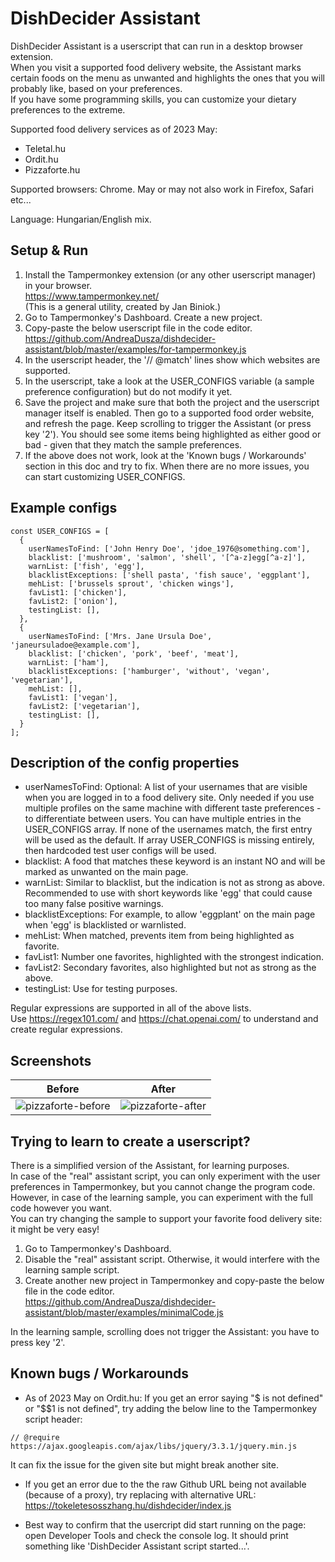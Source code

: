 # DishDecider Assistant

DishDecider Assistant is a userscript that can run in a desktop browser extension.  
When you visit a supported food delivery website, the Assistant marks certain foods on the menu as unwanted and highlights the ones that you will probably like, based on your preferences.  
If you have some programming skills, you can customize your dietary preferences to the extreme.

Supported food delivery services as of 2023 May:
  * Teletal.hu
  * Ordit.hu
  * Pizzaforte.hu

Supported browsers: Chrome. May or may not also work in Firefox, Safari etc...  

Language: Hungarian/English mix.

## Setup & Run

1. Install the Tampermonkey extension (or any other userscript manager) in your browser.   
https://www.tampermonkey.net/  
(This is a general utility, created by Jan Biniok.)
2. Go to Tampermonkey's Dashboard. Create a new project.
3. Copy-paste the below userscript file in the code editor.  
https://github.com/AndreaDusza/dishdecider-assistant/blob/master/examples/for-tampermonkey.js
3. In the userscript header, the '// @match' lines show which websites are supported.
4. In the userscript, take a look at the USER_CONFIGS variable (a sample preference configuration) but do not modify it yet. 
5. Save the project and make sure that both the project and the userscript manager itself is enabled. Then go to a supported food order website, and refresh the page. Keep scrolling to trigger the Assistant (or press key '2'). You should see some items being highlighted as either good or bad - given that they match the sample preferences.
6. If the above does not work, look at the 'Known bugs / Workarounds' section in this doc and try to fix. When there are no more issues, you can start customizing USER_CONFIGS.

## Example configs
```
const USER_CONFIGS = [
  {
    userNamesToFind: ['John Henry Doe', 'jdoe_1976@something.com'],
    blacklist: ['mushroom', 'salmon', 'shell', '[^a-z]egg[^a-z]'],
    warnList: ['fish', 'egg'],
    blacklistExceptions: ['shell pasta', 'fish sauce', 'eggplant'],
    mehList: ['brussels sprout', 'chicken wings'],
    favList1: ['chicken'],
    favList2: ['onion'],
    testingList: [],
  },
  {
    userNamesToFind: ['Mrs. Jane Ursula Doe', 'janeursuladoe@example.com'],
    blacklist: ['chicken', 'pork', 'beef', 'meat'],
    warnList: ['ham'],
    blacklistExceptions: ['hamburger', 'without', 'vegan', 'vegetarian'],
    mehList: [],
    favList1: ['vegan'],
    favList2: ['vegetarian'],
    testingList: [],
  }
];
```

## Description of the config properties
 * userNamesToFind: Optional: A list of your usernames that are visible when you are logged in to a food delivery site. Only needed if you use multiple profiles on the same machine with different taste preferences - to differentiate between users. You can have multiple entries in the USER_CONFIGS array. If none of the usernames match, the first entry will be used as the default. If array USER_CONFIGS is missing entirely, then hardcoded test user configs will be used. 
 * blacklist: A food that matches these keyword is an instant NO and will be marked as unwanted on the main page.
 * warnList: Similar to blacklist, but the indication is not as strong as above. Recommended to use with short keywords like 'egg' that could cause too many false positive warnings.
 * blacklistExceptions: For example, to allow 'eggplant' on the main page when 'egg' is blacklisted or warnlisted.
 * mehList: When matched, prevents item from being highlighted as favorite.
 * favList1: Number one favorites, highlighted with the strongest indication.
 * favList2: Secondary favorites, also highlighted but not as strong as the above.
 * testingList: Use for testing purposes.

Regular expressions are supported in all of the above lists.  
Use https://regex101.com/ and https://chat.openai.com/ to understand and create regular expressions.

## Screenshots
| Before             |  After |
:-------------------------:|:-------------------------:
![pizzaforte-before](https://user-images.githubusercontent.com/5956233/235608023-ff4bd404-32d4-4b56-a6d6-89e4afabc767.PNG) | ![pizzaforte-after](https://user-images.githubusercontent.com/5956233/235608035-9d7e88dd-e450-4897-a08c-a159190b7e01.PNG)

## Trying to learn to create a userscript?
There is a simplified version of the Assistant, for learning purposes.  
In case of the "real" assistant script, you can only experiment with the user preferences in Tampermonkey, but you cannot change the program code. However, in case of the learning sample, you can experiment with the full code however you want.  
You can try changing the sample to support your favorite food delivery site: it might be very easy!
1. Go to Tampermonkey's Dashboard.
2. Disable the "real" assistant script. Otherwise, it would interfere with the learning sample script.
3. Create another new project in Tampermonkey and copy-paste the below file in the code editor.  
https://github.com/AndreaDusza/dishdecider-assistant/blob/master/examples/minimalCode.js

In the learning sample, scrolling does not trigger the Assistant: you have to press key '2'.
   
## Known bugs / Workarounds

 * As of 2023 May on Ordit.hu: If you get an error saying "$ is not defined" or "$$1 is not defined", try adding the below line to the Tampermonkey script header:  
```
// @require      https://ajax.googleapis.com/ajax/libs/jquery/3.3.1/jquery.min.js  
```
It can fix the issue for the given site but might break another site.  

 * If you get an error due to the the raw Github URL being not available (because of a proxy), try replacing with alternative URL:   
https://tokeletesosszhang.hu/dishdecider/index.js

 * Best way to confirm that the usercript did start running on the page: open Developer Tools and check the console log. It should print something like 'DishDecider Assistant script started...'.
